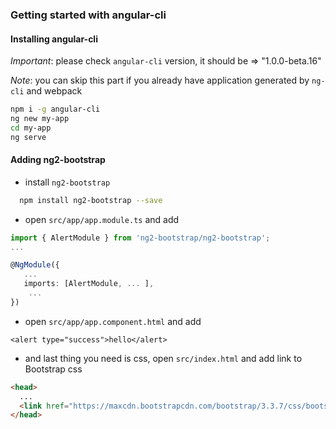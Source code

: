 ### Getting started with angular-cli
 
#### Installing angular-cli

*Important*: please check `angular-cli` version, it should be => "1.0.0-beta.16"

*Note*: you can skip this part if you already have application generated by `ng-cli` and webpack
  
```bash
npm i -g angular-cli
ng new my-app
cd my-app
ng serve
```

#### Adding ng2-bootstrap
 
 - install `ng2-bootstrap`
 ```bash
   npm install ng2-bootstrap --save
 ```
 
- open `src/app/app.module.ts` and add
```typescript
import { AlertModule } from 'ng2-bootstrap/ng2-bootstrap';
...

@NgModule({
   ...
   imports: [AlertModule, ... ],
    ... 
})
```

- open `src/app/app.component.html` and add
```
<alert type="success">hello</alert>
```

- and last thing you need is css, open `src/index.html` and add link to Bootstrap css
```html
<head>
  ...
  <link href="https://maxcdn.bootstrapcdn.com/bootstrap/3.3.7/css/bootstrap.min.css" rel="stylesheet">
</head>
```
